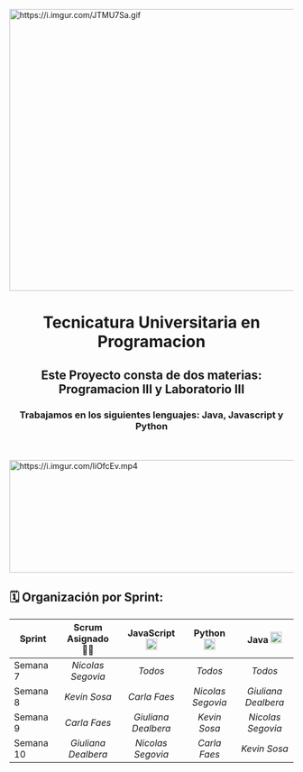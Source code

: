 <a href="https://i.imgur.com/JTMU7Sa.gif"><img src="https://i.imgur.com/JTMU7Sa.gif" title="https://i.imgur.com/JTMU7Sa.gif" width="1600" height="500" /></a>
<h1 align="center">Tecnicatura Universitaria en Programacion</h1>
<h2 align="center">Este Proyecto consta de dos materias: Programacion III y Laboratorio III</h2>
<h3 align="center">Trabajamos en los siguientes lenguajes: Java, Javascript y Python</h3>

<br><br/>
<a href="https://i.imgur.com/liOfcEv.mp4"><img src="https://media.giphy.com/media/v1.Y2lkPTc5MGI3NjExZjgzNDNmNDdhNDUyYmMyYTk3MDg5YTNmOTljZmM4NWViNzljYmQ4ZiZlcD12MV9pbnRlcm5hbF9naWZzX2dpZklkJmN0PWc/bnCxII7gN2R2NfBx14/giphy.gif" width="1920" height="200" title="https://i.imgur.com/liOfcEv.mp4" /></a>



<h2> 🗓️ Organización por Sprint: </h2>

| **Sprint** | **Scrum Asignado** 👨‍💻 | **JavaScript** <img height=20 src="https://cdn.jsdelivr.net/gh/devicons/devicon/icons/javascript/javascript-original.svg" /> | **Python** <img height=20 src="https://cdn.jsdelivr.net/gh/devicons/devicon/icons/python/python-original.svg" />  | **Java** <img height=20 src="https://cdn.jsdelivr.net/gh/devicons/devicon/icons/java/java-original.svg" /> | 
| ------------- |:-------------:|:-------------:|:-------------:|:-------------:|
| Semana 7 | *Nicolas Segovia* | *Todos* | *Todos* | *Todos* 
| Semana 8 | *Kevin Sosa* | *Carla Faes* | *Nicolas Segovia* | *Giuliana Dealbera* 
| Semana 9 | *Carla Faes* | *Giuliana Dealbera* | *Kevin Sosa* | *Nicolas Segovia* 
| Semana 10 | *Giuliana Dealbera* | *Nicolas Segovia* | *Carla Faes* | *Kevin Sosa* 
<br>
